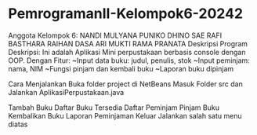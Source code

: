 # PemrogramanII-Kelompok6-20242

Anggota Kelompok 6:
NANDI MULYANA
PUNIKO DHINO SAE
RAFI BASTHARA
RAIHAN DASA ARI MUKTI
RAMA PRANATA
Deskripsi Program
Deskripsi: Ini adalah Aplikasi Mini perpustakaan berbasis console dengan OOP. Dengan Fitur: ~Input data buku: judul, penulis, stok ~Input peminjam: nama, NIM ~Fungsi pinjam dan kembali buku ~Laporan buku dipinjam

Cara Menjalankan
Buka folder project di NetBeans Masuk Folder src dan Jalankan AplikasiPerpustakaan.java

Tambah Buku
Daftar Buku Tersedia
Daftar Peminjam
Pinjam Buku
Kembalikan Buku
Laporan Peminjaman
Keluar Jalankan salah satu menu diatas

